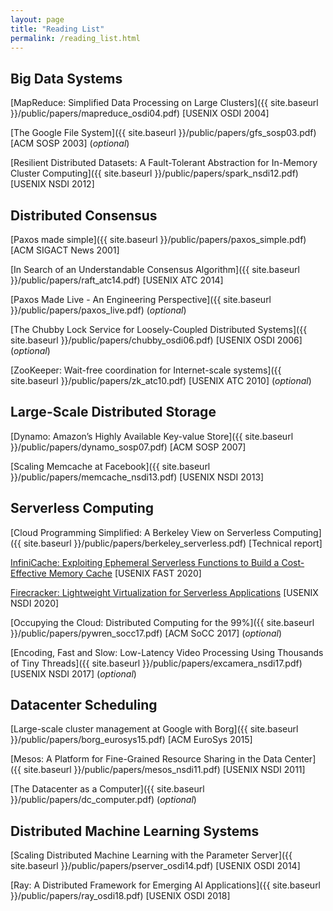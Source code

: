 ```yaml
---
layout: page
title: "Reading List"
permalink: /reading_list.html
---
```


## Big Data Systems

[MapReduce: Simplified Data Processing on Large Clusters]({{ site.baseurl }}/public/papers/mapreduce_osdi04.pdf) [USENIX OSDI 2004]

[The Google File System]({{ site.baseurl }}/public/papers/gfs_sosp03.pdf) [ACM SOSP 2003] (*optional*)

[Resilient Distributed Datasets: A Fault-Tolerant Abstraction for In-Memory Cluster Computing]({{ site.baseurl }}/public/papers/spark_nsdi12.pdf) [USENIX NSDI 2012]


## Distributed Consensus

[Paxos made simple]({{ site.baseurl }}/public/papers/paxos_simple.pdf) [ACM SIGACT News 2001]

[In Search of an Understandable Consensus Algorithm]({{ site.baseurl }}/public/papers/raft_atc14.pdf) [USENIX ATC 2014]

[Paxos Made Live - An Engineering Perspective]({{ site.baseurl }}/public/papers/paxos_live.pdf) (*optional*)

[The Chubby Lock Service for Loosely-Coupled Distributed Systems]({{ site.baseurl }}/public/papers/chubby_osdi06.pdf) [USENIX OSDI 2006] (*optional*)

[ZooKeeper: Wait-free coordination for Internet-scale systems]({{ site.baseurl }}/public/papers/zk_atc10.pdf) [USENIX ATC 2010] (*optional*)


## Large-Scale Distributed Storage

[Dynamo: Amazon’s Highly Available Key-value Store]({{ site.baseurl }}/public/papers/dynamo_sosp07.pdf) [ACM SOSP 2007]

[Scaling Memcache at Facebook]({{ site.baseurl }}/public/papers/memcache_nsdi13.pdf) [USENIX NSDI 2013]


## Serverless Computing

[Cloud Programming Simplified: A Berkeley View on Serverless Computing]({{ site.baseurl }}/public/papers/berkeley_serverless.pdf) [Technical report]

[InfiniCache: Exploiting Ephemeral Serverless Functions to Build a Cost-Effective Memory Cache](https://www.usenix.org/conference/fast20/presentation/wang-ao) [USENIX FAST 2020]

[Firecracker: Lightweight Virtualization for Serverless Applications](https://www.usenix.org/conference/nsdi20/presentation/brooker-firecracker) [USENIX NSDI 2020]

[Occupying the Cloud: Distributed Computing for the 99%]({{ site.baseurl }}/public/papers/pywren_socc17.pdf) [ACM SoCC 2017] (*optional*)

[Encoding, Fast and Slow: Low-Latency Video Processing Using Thousands of Tiny Threads]({{ site.baseurl }}/public/papers/excamera_nsdi17.pdf) [USENIX NSDI 2017] (*optional*)


## Datacenter Scheduling

[Large-scale cluster management at Google with Borg]({{ site.baseurl }}/public/papers/borg_eurosys15.pdf) [ACM EuroSys 2015]

[Mesos: A Platform for Fine-Grained Resource Sharing in the Data Center]({{ site.baseurl }}/public/papers/mesos_nsdi11.pdf) [USENIX NSDI 2011]

[The Datacenter as a Computer]({{ site.baseurl }}/public/papers/dc_computer.pdf) (*optional*)


## Distributed Machine Learning Systems

[Scaling Distributed Machine Learning with the Parameter Server]({{ site.baseurl }}/public/papers/pserver_osdi14.pdf) [USENIX OSDI 2014]

[Ray: A Distributed Framework for Emerging AI Applications]({{ site.baseurl }}/public/papers/ray_osdi18.pdf) [USENIX OSDI 2018]
